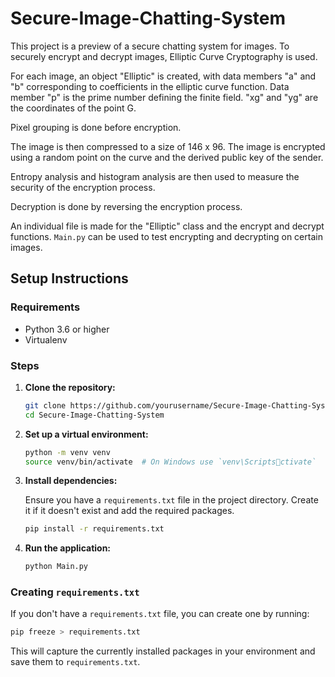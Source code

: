 # Secure-Image-Chatting-System

This project is a preview of a secure chatting system for images. To securely encrypt and decrypt images, Elliptic Curve Cryptography is used.

For each image, an object "Elliptic" is created, with data members "a" and "b" corresponding to coefficients in the elliptic curve function. Data member "p" is the prime number defining the finite field. "xg" and "yg" are the coordinates of the point G.

Pixel grouping is done before encryption.

The image is then compressed to a size of 146 x 96. The image is encrypted using a random point on the curve and the derived public key of the sender.

Entropy analysis and histogram analysis are then used to measure the security of the encryption process.

Decryption is done by reversing the encryption process.

An individual file is made for the "Elliptic" class and the encrypt and decrypt functions. `Main.py` can be used to test encrypting and decrypting on certain images.

## Setup Instructions

### Requirements

- Python 3.6 or higher
- Virtualenv

### Steps

1. **Clone the repository:**

   ```sh
   git clone https://github.com/yourusername/Secure-Image-Chatting-System.git
   cd Secure-Image-Chatting-System
   ```

2. **Set up a virtual environment:**

   ```sh
   python -m venv venv
   source venv/bin/activate  # On Windows use `venv\Scriptsctivate`
   ```

3. **Install dependencies:**

   Ensure you have a `requirements.txt` file in the project directory. Create it if it doesn't exist and add the required packages.

   ```sh
   pip install -r requirements.txt
   ```

4. **Run the application:**

   ```sh
   python Main.py
   ```

### Creating `requirements.txt`

If you don't have a `requirements.txt` file, you can create one by running:

```sh
pip freeze > requirements.txt
```

This will capture the currently installed packages in your environment and save them to `requirements.txt`.
